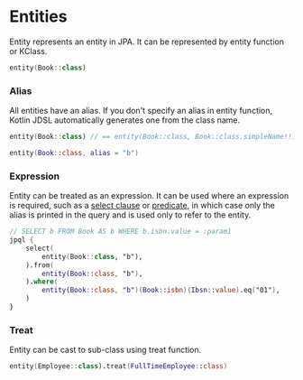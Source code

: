 # Entities

Entity represents an entity in JPA. It can be represented by entity function or KClass.&#x20;

```kotlin
entity(Book::class)
```

### Alias

All entities have an alias. If you don't specify an alias in entity function, Kotlin JDSL automatically generates one from the class name.

```kotlin
entity(Book::class) // == entity(Book::class, Book::class.simpleName!!)

entity(Book::class, alias = "b")
```

### Expression

Entity can be treated as an expression. It can be used where an expression is required, such as a [select clause](statements.md#select-clause) or [predicate](predicates.md), in which case only the alias is printed in the query and is used only to refer to the entity.

```kotlin
// SELECT b FROM Book AS b WHERE b.isbn.value = :param1
jpql {
    select(
        entity(Book::class, "b"),
    ).from(
        entity(Book::class, "b"),
    ).where(
        entity(Book::class, "b")(Book::isbn)(Ibsn::value).eq("01"),
    )
}
```

### Treat

Entity can be cast to sub-class using treat function.&#x20;

```kotlin
entity(Employee::class).treat(FullTimeEmployee::class)
```

